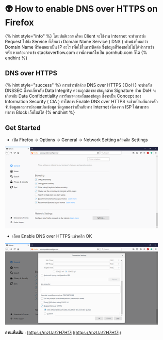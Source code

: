 # 👽 How to enable DNS over HTTPS on Firefox

{% hint style="info" %}
โดยปกติเวลาเครื่อง Client จะใช้งาน Internet จะทำการส่ง Request ไปยัง Service ที่เรียกว่า Domain Name Service ( DNS ) ทำหน้าที่บอกว่า Domain Name ที่ร้องขอมาเป็น IP อะไร เพื่อใช้ในการติดต่อ ซึ่งข้อมูลที่ร้องขอไปไม่ได้ทำการเข้ารหัส หากต้องการเข้า stackoverflow.com อาจมีการแก้ไขเป็น pornhub.com ก็ได้
{% endhint %}

## **DNS over HTTPS**

{% hint style="success" %}
การเข้ารหัสด้วย DNS over HTTPS ( DoH ) จะต่างกับ DNSSEC ซึ่งจะเกี่ยวกับ Data Integrity ความถูกต้องของข้อมูลด้วย Signature ส่วน DoH จะเกี่ยวกับ Data Confidentiality การรักษาความลับของข้อมูล ซึ่งจะเป็น Concept ของ Information Security ( CIA ) ทำให้การ Enable DNS over HTTPS จะช่วยป้องกันการดักจับข้อมูลและการปลอมแปลงข้อมูล ซึ่งถูกมองว่าเป็นภัยทาง Internet เนื่องจาก ISP ไม่สามารถทำการ Block เว็บไซต์ได้
{% endhint %}

## **Get Started**

* เปิด Firefox -> Options -> General -> Network Setting แล้วคลิก Settings

![DoH-01.png](../../.gitbook/assets/doh-01.png)

* เลือก Enable DNS over HTTPS แล้วคลิก OK

![DoH-02.png](../../.gitbook/assets/doh-02.png)

**อ่านเพิ่มเติม** : [https://mzl.la/2H7Hf7j](https://mzl.la/2H7Hf7j)
